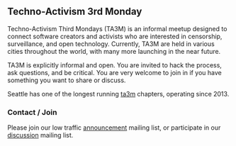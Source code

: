 ## Techno-Activism 3rd Monday

Techno-Activism Third Mondays (TA3M) is an informal meetup designed to connect software creators and activists who are interested in censorship, surveillance, and open technology. Currently, TA3M are held in various cities throughout the world, with many more launching in the near future.

TA3M is explicitly informal and open. You are invited to hack the process, ask questions, and be critical. You are very welcome to join in if you have something you want to share or discuss.

Seattle has one of the longest running [ta3m](https://seattleprivacy.org/ta3m/) chapters, operating since 2013.

### Contact / Join

Please join our low traffic [announcement](https://lists.riseup.net/www/info/ta3m-seattle-announce) mailing list, or participate in our [discussion](https://lists.riseup.net/www/info/ta3m-seattle-discuss) mailing list.
